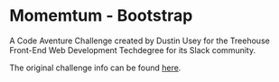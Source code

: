 # Momemtum - Bootstrap

A Code Aventure Challenge created by Dustin Usey for the Treehouse Front-End Web Development Techdegree for its Slack community.

The original challenge info can be found [here](https://github.com/dustinusey/Momentum).

